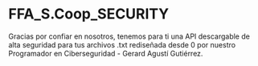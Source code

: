 # FFA_S.Coop_SECURITY
Gracias por confiar en nosotros, tenemos para ti una API descargable de alta seguridad para tus archivos .txt rediseñada desde 0 por nuestro Programador en Ciberseguridad - Gerard Agustí Gutiérrez.
